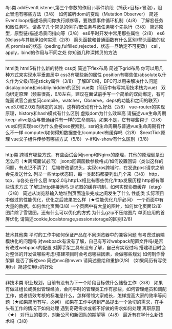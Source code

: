 #js类
addEventListener,第三个参数的作用
js事件阶段（捕获>目标>冒泡），阻止冒泡有哪些方法（3/8）
如何监听dom的变动（Mutation Observer）
简述Event loop/描述场景问你执行顺序等，要熟悉事件循环机制（4/8）
了解宏任务和微任务吗，请各举几个常见的例子/宏任务与微任务哪个先执行（3/8）
简述原型，原型链/描述场景问指向等（3/8）
es6平时开发中常用那些属性（2/8）
es6的class与其继承如何实现（2/8）
箭头函数和普通函数有什么区别/箭头函数的优点
promise的状态（peding,fulfilled,rejected，状态一旦确定不可更改）
call，apply，bind的作用与不同之处
你知道几种深拷贝的方法
***
html类
html5有什么新的特性
css类
简述下flex布局
简述下grid布局
你可以用几种方式来实现水平垂直居中
css3有哪些新的属性
position有哪些值/absolute以什么作为父级/简述sticky属性（3/8）
了解BFC吗，BFC可以用来解决什么问题
display:none和visibliy:hidden的区别
vue类（简历中有写常用技术栈为vue）
双向绑定原理（频率很高，6/8左右，建议在面试前手写一个简单的双向绑定，有可能面试官会直接问compile，watcher，Observe，deps的功能和之间的联系）
vue3.0和2.0双向绑定的区别，这样的改动有什么好处（2/8）
vue-router的实现原理，history和hash模式有什么区别
虚拟dom为什么效率高
请描述vue生命周期
keep-alive是否与普通组件有一样的生命周期，如果不是，它有哪些钩子（2/8）
vue如何实现seo/为什么会被seo搜索到，ssr的生命周期与普通vue生命周期有什么不一样
computed如何得知数据变化/computed有缓存吗（2/8）
$nextTick原理
vue父子组件传参有哪些方式（5/8）
v-if和v-show有什么区别（3/8）
***
http类
跨域有哪些方式，有些面试会问jsonp和Nginx的原理，其他的原理倒是没怎么问（★跨域面试必问）
jsonp回调函数参数格式/如何设置回调（类似这样的问题，有点记不清了）
后端修改请求头，实现cros跨域时，在发送post请求之前会先发送什么
列举一些http状态码，每一类起码都要列出几个来（3/8）
http，tcp，ip各处在什么层
http2.0与http1.x相比有哪些优化/http发展历程
http都有哪些请求方式
了解过http连接池吗
浏览器的缓存机制，如何实现协商缓存（etag）（3/8）
简述从浏览器输入地址到页面渲染完成之间发生了什么
性能类
实际项目中做过的性能优化，优化之后效果怎么样（★性能优化几乎必问）
一个页面中有大量的数据，如何优化页面(3/8)
一个页面中有大量的图片，如何优化页面(2/8)
图片除了雪碧图，还有什么可以优化的方式
为什么gzip不压缩图片
单页应用的首屏优化
请简述cookie,localstorage,sessionstorage的区别(2/8)
***
技术其他类
平时的工作中如何保证产品在不同浏览器中的兼容问题
有考虑过前端模块化的问题吗
对webpack有没有了解，自己有写过webpack配置文件吗/是否有改过webpack的配置
对脚手架工具有没有了解，自己有实现过吗
搭建项目时会对整体的开发做哪些考虑/搭建项目时会考虑哪些因素，会做哪些规划
如何制作骨架屏
是否了解过seo
简述mvc和mvvm
请简述重绘和重排(2/8)
（如果简历有写使用ts）简述使用ts的好处
***
非技术类
职业规划，目前有没有为下一个阶段目标做什么储备工作（3/8）
如果有做过组长或类似管理经验，会问平时的管理类工作有那些，如何管理组员和调配工作，或者绩效考核的标准是什么，怎样带领大家成长，怎样提高大家的效率等问题（★如果简历有写，必问）
如果在工作中遇到产品提出一个急切的需求，在手头有工作的情况下如何处理
遇到奇葩需求或者不好做的需求如何处理
离职原因（★）
对行业的要求，对新公司和新团队的期望等（4/8）
最近有在学什么新技术吗（3/8）
